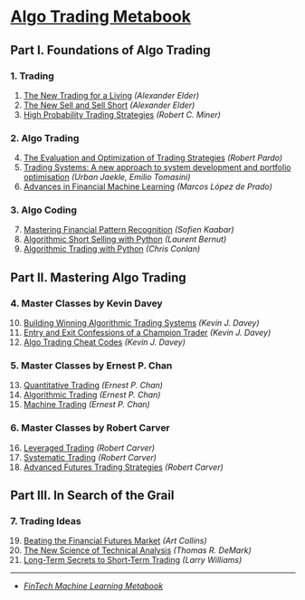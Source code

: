 # [Algo Trading Metabook](https://mikelaud.github.io/ALGO_TRADING_METABOOK)

## Part I. Foundations of Algo Trading

### 1. Trading
1. [The New Trading for a Living](https://www.amazon.com/New-Trading-Living-Psychology-Discipline-ebook/dp/B00MFPZAWG) _(Alexander Elder)_
2. [The New Sell and Sell Short](https://www.amazon.com/New-Sell-Short-Profits-Declines-ebook/dp/B004PGMI14) _(Alexander Elder)_
3. [High Probability Trading Strategies](https://www.amazon.com/High-Probability-Trading-Strategies-Tactics-ebook/dp/B001KAM6U6) _(Robert C. Miner)_

### 2. Algo Trading

4. [The Evaluation and Optimization of Trading Strategies](https://www.amazon.com/Evaluation-Optimization-Trading-Strategies-Wiley-ebook/dp/B000SH2CRE) _(Robert Pardo)_
5. [Trading Systems: A new approach to system development and portfolio optimisation](https://www.amazon.com/gp/product/B081Z8YLKT) _(Urban Jaekle, Emilio Tomasini)_
6. [Advances in Financial Machine Learning](https://www.amazon.com/Advances-Financial-Machine-Learning-Marcos-ebook/dp/B079KLDW21) _(Marcos López de Prado)_

### 3. Algo Coding

7. [Mastering Financial Pattern Recognition](https://www.amazon.com/Mastering-Financial-Pattern-Recognition-Sofien-ebook/dp/B0BJNQ13QN) _(Sofien Kaabar)_
8. [Algorithmic Short Selling with Python](https://www.amazon.com/Algorithmic-Short-Selling-Python-consistently-ebook/dp/B09B82BHDW) _(Laurent Bernut)_
9. [Algorithmic Trading with Python](https://www.amazon.com/Algorithmic-Trading-Python-Quantitative-Development/dp/B086Y6H6YG) _(Chris Conlan)_

## Part II. Mastering Algo Trading

### 4. Master Classes by Kevin Davey 

10. [Building Winning Algorithmic Trading Systems](https://www.amazon.com/Building-Winning-Algorithmic-Trading-Systems-ebook/dp/B00JUUZU2E) _(Kevin J. Davey)_
11. [Entry and Exit Confessions of a Champion Trader](https://www.amazon.com/Entry-Exit-Confessions-Champion-Trader-ebook/dp/B07R8LZ4Z2) _(Kevin J. Davey)_
12. [Algo Trading Cheat Codes](https://www.amazon.com/ALGO-TRADING-CHEAT-CODES-Efficiently-ebook/dp/B094DKZL61) _(Kevin J. Davey)_

### 5. Master Classes by Ernest P. Chan

13. [Quantitative Trading](https://www.amazon.com/Quantitative-Trading-Build-Algorithmic-Business-ebook/dp/B097QGPVND) _(Ernest P. Chan)_
14. [Algorithmic Trading](https://www.amazon.com/Algorithmic-Trading-Winning-Strategies-Rationale-ebook/dp/B00CY5HC0U) _(Ernest P. Chan)_
15. [Machine Trading](https://www.amazon.com/Machine-Trading-Deploying-Computer-Algorithms-ebook/dp/B01N7NKVG0) _(Ernest P. Chan)_

### 6. Master Classes by Robert Carver

16. [Leveraged Trading](https://www.amazon.com/Leveraged-Trading-professional-approach-trading-ebook/dp/B07Z81R6WL) _(Robert Carver)_
17. [Systematic Trading](https://www.amazon.com/Systematic-Trading-designing-trading-investing-ebook/dp/B014J5LNSY) _(Robert Carver)_
18. [Advanced Futures Trading Strategies](https://www.amazon.com/Advanced-Futures-Trading-Strategies-strategies-ebook/dp/B0BCKP2ZK9) _(Robert Carver)_

## Part III. In Search of the Grail

### 7. Trading Ideas

19. [Beating the Financial Futures Market](https://www.amazon.com/Beating-FINANCIAL-FUTURES-MARKET-Strategies-ebook/dp/B01N3SG6TI) _(Art Collins)_
20. [The New Science of Technical Analysis](https://www.amazon.com/Science-Technical-Analysis-Wiley-Finance-ebook/dp/B000WLLWMC) _(Thomas R. DeMark)_
21. [Long-Term Secrets to Short-Term Trading](https://www.amazon.com/Long-Term-Secrets-Short-Term-Trading-Wiley-ebook/dp/B0062ZNIHO) _(Larry Williams)_

---

* [_FinTech Machine Learning Metabook_](https://mikelaud.github.io)
